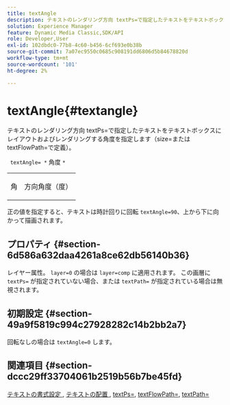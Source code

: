 ```yaml
---
title: textAngle
description: テキストのレンダリング方向 textPs=で指定したテキストをテキストボックスにレイアウトおよびレンダリングする角度を指定します（size=または textFlowPath=で定義）。
solution: Experience Manager
feature: Dynamic Media Classic,SDK/API
role: Developer,User
exl-id: 102dbdc0-77b8-4c60-b456-6cf693e0b38b
source-git-commit: 7a07ec9550c0685c908191dd6806d5b84678820d
workflow-type: tm+mt
source-wordcount: '101'
ht-degree: 2%

---
```


# textAngle{#textangle}

テキストのレンダリング方向 textPs=で指定したテキストをテキストボックスにレイアウトおよびレンダリングする角度を指定します（size=または textFlowPath=で定義）。

` textAngle= *` 角度 `*`

<table id="simpletable_40832AC4B43A458CA69B225768124F58"> 
 <tr class="strow"> 
  <td class="stentry"> <p> <span class="varname"> 角 </span> </p> </td> 
  <td class="stentry"> <p>方向角度（度） </p> </td> 
 </tr> 
</table>

正の値を指定すると、テキストは時計回りに回転 `textAngle=90`、上から下に向かって描画されます。

## プロパティ {#section-6d586a632daa4261a8ce62db56140b36}

レイヤー属性。 `layer=0` の場合は `layer=comp` に適用されます。 この画層に `textPs=` が指定されていない場合、または `textPath=` が指定されている場合は無視されます。

## 初期設定 {#section-49a9f5819c994c27928282c14b2bb2a7}

回転なしの場合は `textAngle=0` します。

## 関連項目 {#section-dccc29ff33704061b2519b56b7be45fd}

[ テキストの書式設定 ](../../../../../is-api/http-ref/image-serving-api-ref/c-http-protocol-reference/c-text-formatting/c-text-formatting.md#concept-0d3136db7f6f49668274541cd4b6364c), [ テキストの配置 ](../../../../../is-api/http-ref/image-serving-api-ref/c-http-protocol-reference/c-text-formatting/r-text-positioning.md#reference-f647443d92914f4b89a7cc5a83267d87), [textPs=](../../../../../is-api/http-ref/image-serving-api-ref/c-http-protocol-reference/c-command-reference/r-textps.md#reference-4209a2a6169f44278da2647cfb0cd767), [textFlowPath=](../../../../../is-api/http-ref/image-serving-api-ref/c-http-protocol-reference/c-command-reference/r-textflowpath.md#reference-0b8d9493d71342f0b6a64a6d221584ef), [textPath=](../../../../../is-api/http-ref/image-serving-api-ref/c-http-protocol-reference/c-command-reference/r-textpath.md#reference-b09cc0902dff4725bdb54d5da4076ccd)
